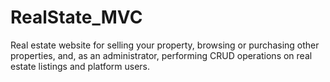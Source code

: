 # RealState_MVC
Real estate website for selling your property, browsing or purchasing other properties, and, as an administrator, performing CRUD operations on real estate listings and platform users.
